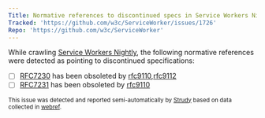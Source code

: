 ```yaml
---
Title: Normative references to discontinued specs in Service Workers Nightly
Tracked: 'https://github.com/w3c/ServiceWorker/issues/1726'
Repo: 'https://github.com/w3c/ServiceWorker'
---
```


While crawling [Service Workers Nightly](https://w3c.github.io/ServiceWorker/), the following normative references were detected as pointing to discontinued specifications:
* [ ] [RFC7230](https://httpwg.org/specs/rfc7230.html) has been obsoleted by [rfc9110](https://httpwg.org/specs/rfc9110.html),[rfc9112](https://httpwg.org/specs/rfc9112.html)
* [ ] [RFC7231](https://httpwg.org/specs/rfc7231.html) has been obsoleted by [rfc9110](https://httpwg.org/specs/rfc9110.html)

<sub>This issue was detected and reported semi-automatically by [Strudy](https://github.com/w3c/strudy/) based on data collected in [webref](https://github.com/w3c/webref/).</sub>
